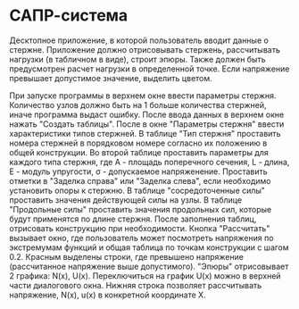 # САПР-система

Десктопное приложение, в которой пользователь вводит данные о стержне. Приложение должно отрисовывать стержень, рассчитывать нагрузки (в табличном в виде), строит эпюры. Также должен быть предусмотрен расчет нагрузки в определенной точке. Если напряжение превышает допустимое значение, выделить цветом.

При запуске программы в верхнем окне ввести параметры стержня. Количество узлов должно быть на 1 больше количества стержней, иначе программа выдаст ошибку. После ввода данных в верхнем окне нажать "Создать таблицы".
После в окне "Параметры стержня" ввести характеристики типов стержней. В таблице "Тип стержня" проставить номера стержней в порядковом номере согласно их положению в общей конструкции. Во второй таблице проставить параметры для каждого типа стержня, где A - площадь поперечного сечения, L - длина, E - модуль упругости,  σ - допускаемое напряженение. Проставить отметки в "Заделка справа" или "Заделка слева", если необходимо установить опоры к стержню. В таблице "сосредоточенные силы" проставить значения действующей силы на узлы. В таблице "Продольные силы" проставить значения продольных сил, которые будут применятся по длине стержня. После заполнения таблиц, отрисовать конструкцию при необходимости. 
Кнопка "Рассчитать" вызывает окно, где пользователь может посмотреть напряжения по экстремумам функций и общая таблица по точкам конструкции с шагом 0.2. Красным выделены строки, где превышено напряжение (рассчитанное напряжение выше допустимого). "Эпюры" отрисовывает 2 графика: N(x), U(x). Переключиться на график U(x) можно в верхней части диалогового окна. Нижняя строка позволяет рассчитывать напряжение, N(x), u(x) в конкретной координате X.
